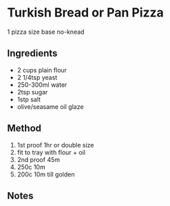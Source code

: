 # Turkish Bread or Pan Pizza

1 pizza size base
no-knead

## Ingredients

* 2 cups plain flour
* 2 1/4tsp yeast
* 250-300ml water
* 2tsp sugar
* 1stp salt
* olive/seasame oil glaze

## Method

1. 1st proof 1hr or double size
2. fit to tray with flour + oil
3. 2nd proof 45m
4. 250c 10m
5. 200c 10m till golden

## Notes